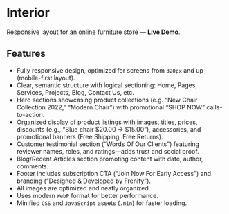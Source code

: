 # Interior  
Responsive layout for an online furniture store — <a href="https://mykhailo-pls.github.io/Interior/" target="_blank"><strong>Live Demo</strong></a>.

## Features  
- Fully responsive design, optimized for screens from `320px` and up (mobile-first layout).  
- Clear, semantic structure with logical sectioning: Home, Pages, Services, Projects, Blog, Contact Us, etc.  
- Hero sections showcasing product collections (e.g. “New Chair Collection 2022,” “Modern Chair”) with promotional “SHOP NOW” calls-to-action.  
- Organized display of product listings with images, titles, prices, discounts (e.g., “Blue chair $20.00 → $15.00”), accessories, and promotional banners (Free Shipping, Free Returns).  
- Customer testimonial section (“Words Of Our Clients”) featuring reviewer names, roles, and ratings—adds trust and social proof.  
- Blog/Recent Articles section promoting content with date, author, comments.  
- Footer includes subscription CTA (“Join Now For Early Access”) and branding (“Designed & Developed by Frenify”).  
- All images are optimized and neatly organized.  
- Uses modern `WebP` format for better performance.  
- Minified `CSS` and `JavaScript` assets (`.min`) for faster loading.
